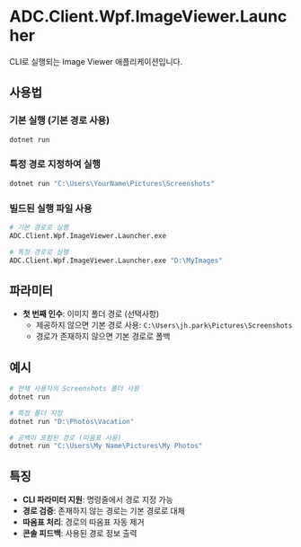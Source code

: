 # ADC.Client.Wpf.ImageViewer.Launcher

CLI로 실행되는 Image Viewer 애플리케이션입니다.

## 사용법

### 기본 실행 (기본 경로 사용)
```bash
dotnet run
```

### 특정 경로 지정하여 실행
```bash
dotnet run "C:\Users\YourName\Pictures\Screenshots"
```

### 빌드된 실행 파일 사용
```bash
# 기본 경로로 실행
ADC.Client.Wpf.ImageViewer.Launcher.exe

# 특정 경로로 실행
ADC.Client.Wpf.ImageViewer.Launcher.exe "D:\MyImages"
```

## 파라미터

- **첫 번째 인수**: 이미지 폴더 경로 (선택사항)
  - 제공하지 않으면 기본 경로 사용: `C:\Users\jh.park\Pictures\Screenshots`
  - 경로가 존재하지 않으면 기본 경로로 폴백

## 예시

```bash
# 현재 사용자의 Screenshots 폴더 사용
dotnet run

# 특정 폴더 지정
dotnet run "D:\Photos\Vacation"

# 공백이 포함된 경로 (따옴표 사용)
dotnet run "C:\Users\My Name\Pictures\My Photos"
```

## 특징

- **CLI 파라미터 지원**: 명령줄에서 경로 지정 가능
- **경로 검증**: 존재하지 않는 경로는 기본 경로로 대체
- **따옴표 처리**: 경로의 따옴표 자동 제거
- **콘솔 피드백**: 사용된 경로 정보 출력 
